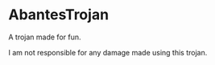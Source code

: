 # AbantesTrojan
A trojan made for fun.

I am not responsible for any damage made using this trojan.
